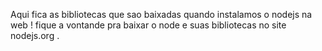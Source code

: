 Aqui fica as bibliotecas que sao baixadas quando instalamos o nodejs na web ! fique a vontande pra baixar o node e suas bibliotecas no site nodejs.org .

